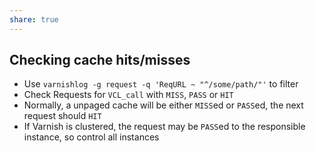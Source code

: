 ```yaml
---
share: true
---
```


## Checking cache hits/misses

- Use `varnishlog -g request -q 'ReqURL ~ "^/some/path/"'` to filter
- Check Requests for `VCL_call` with `MISS`, `PASS` or `HIT`
- Normally, a unpaged cache will be either `MISS`ed or `PASS`ed, the next request should `HIT`
- If Varnish is clustered, the request may be `PASS`ed to the responsible instance, so control all instances
